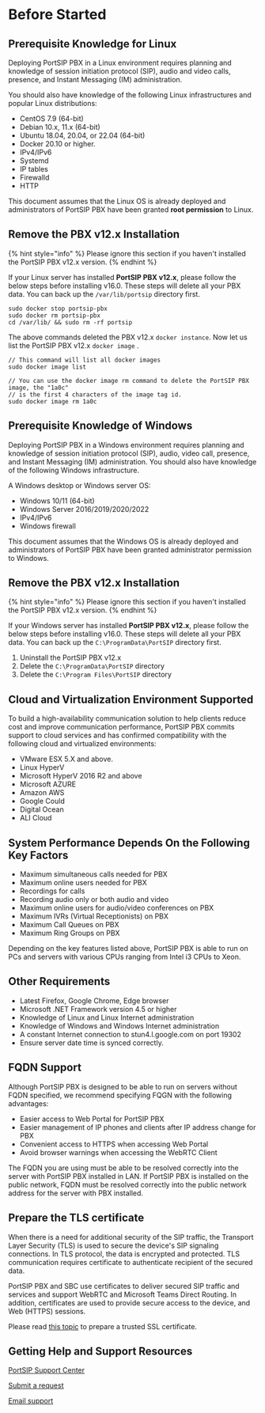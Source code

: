 # Before Started

## Prerequisite Knowledge for Linux

Deploying PortSIP PBX in a Linux environment requires planning and knowledge of session initiation protocol (SIP), audio and video calls, presence, and Instant Messaging (IM) administration.

You should also have knowledge of the following Linux infrastructures and popular Linux distributions:

* CentOS 7.9 (64-bit)
* Debian 10.x, 11.x (64-bit)
* Ubuntu 18.04, 20.04, or 22.04 (64-bit)
* Docker 20.10 or higher.
* IPv4/IPv6
* Systemd
* IP tables
* Firewalld
* HTTP

This document assumes that the Linux OS is already deployed and administrators of PortSIP PBX have been granted **root permission** to Linux.

## Remove the PBX v12.x Installation

{% hint style="info" %}
Please ignore this section if you haven't installed the PortSIP PBX v12.x version.
{% endhint %}

If your Linux server has installed **PortSIP PBX v12.x**, please follow the below steps before installing v16.0. These steps will delete all your PBX data. You can back up the `/var/lib/portsip` directory first.

```
sudo docker stop portsip-pbx
sudo docker rm portsip-pbx 
cd /var/lib/ && sudo rm -rf portsip
```

The above commands deleted the PBX v12.x `docker instance`. Now let us list the PortSIP PBX v12.x `docker image` .

```
// This command will list all docker images
sudo docker image list

// You can use the docker image rm command to delete the PortSIP PBX image, the "1a0c"
// is the first 4 characters of the image tag id.
sudo docker image rm 1a0c
```



## Prerequisite Knowledge of Windows

Deploying PortSIP PBX in a Windows environment requires planning and knowledge of session initiation protocol (SIP), audio, video call, presence, and Instant Messaging (IM) administration. You should also have knowledge of the following Windows infrastructure.

A Windows desktop or Windows server OS:

* Windows 10/11 (64-bit)
* Windows Server 2016/2019/2020/2022
* IPv4/IPv6
* Windows firewall

This document assumes that the Windows OS is already deployed and administrators of PortSIP PBX have been granted administrator permission to Windows.

## Remove the PBX v12.x Installation

{% hint style="info" %}
Please ignore this section if you haven't installed the PortSIP PBX v12.x version.
{% endhint %}

If your Windows server has installed **PortSIP PBX v12.x**, please follow the below steps before installing v16.0. These steps will delete all your PBX data. You can back up the `C:\ProgramData\PortSIP` directory first.

1. Uninstall the PortSIP PBX v12.x
2. Delete the `C:\ProgramData\PortSIP` directory
3. Delete the `C:\Program Files\PortSIP` directory

## Cloud and Virtualization Environment Supported

To build a high-availability communication solution to help clients reduce cost and improve communication performance, PortSIP PBX commits support to cloud services and has confirmed compatibility with the following cloud and virtualized environments:

* VMware ESX 5.X and above.
* Linux HyperV
* Microsoft HyperV 2016 R2 and above
* Microsoft AZURE
* Amazon AWS
* Google Could
* Digital Ocean
* ALI Cloud

## System Performance Depends On the Following Key Factors

* Maximum simultaneous calls needed for PBX
* Maximum online users needed for PBX
* Recordings for calls
* Recording audio only or both audio and video
* Maximum online users for audio/video conferences on PBX
* Maximum IVRs (Virtual Receptionists) on PBX
* Maximum Call Queues on PBX
* Maximum Ring Groups on PBX

Depending on the key features listed above, PortSIP PBX is able to run on PCs and servers with various CPUs ranging from Intel i3 CPUs to Xeon.

## Other Requirements

* Latest Firefox, Google Chrome, Edge browser
* Microsoft .NET Framework version 4.5 or higher
* Knowledge of Linux and Linux Internet administration
* Knowledge of Windows and Windows Internet administration
* A constant Internet connection to stun4.l.google.com on port 19302
* Ensure server date time is synced correctly.

## FQDN Support

Although PortSIP PBX is designed to be able to run on servers without FQDN specified, we recommend specifying FQGN with the following advantages:

* Easier access to Web Portal for PortSIP PBX
* Easier management of IP phones and clients after IP address change for PBX
* Convenient access to HTTPS when accessing Web Portal
* Avoid browser warnings when accessing the WebRTC Client

The FQDN you are using must be able to be resolved correctly into the server with PortSIP PBX installed in LAN. If PortSIP PBX is installed on the public network, FQDN must be resolved correctly into the public network address for the server with PBX installed.

## Prepare the TLS certificate

When there is a need for additional security of the SIP traffic, the Transport Layer Security (TLS) is used to secure the device's SIP signaling connections. In TLS protocol, the data is encrypted and protected. TLS communication requires certificate to authenticate recipient of the secured data.

PortSIP PBX and SBC use certificates to deliver secured SIP traffic and services and support WebRTC and Microsoft Teams Direct Routing. In addition, certificates are used to provide secure access to the device, and Web (HTTPS) sessions.

Please read [this topic](certificates-for-tls-https-webrtc/) to prepare a trusted SSL certificate.

## Getting Help and Support Resources

[PortSIP Support Center](https://support.portsip.com/)&#x20;

[Submit a request](https://portsip.zendesk.com/hc/en-us/requests/new)

[Email support](mailto:support@portsip.com)
